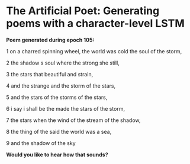 # The Artificial Poet: Generating poems with a character-level LSTM

**Poem generated during epoch 105:**

1 on a charred spinning wheel, the world was cold the soul of the storm,

2 the shadow s soul where the strong she still, 

3 the stars that beautiful and strain, 

4 and the strange and the storm of the stars, 

5 and the stars of the storms of the stars, 

6 i say i shall be the made the stars of the storm, 

7 the stars when the wind of the stream of the shadow, 

8 the thing of the said the world was a sea, 

9 and the shadow of the sky
 

**Would you like to hear how that sounds?**
